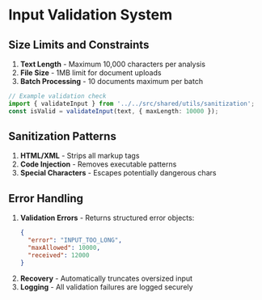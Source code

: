 # Input Validation System

## Size Limits and Constraints

1. **Text Length** - Maximum 10,000 characters per analysis
2. **File Size** - 1MB limit for document uploads
3. **Batch Processing** - 10 documents maximum per batch

```typescript
// Example validation check
import { validateInput } from '../../src/shared/utils/sanitization';
const isValid = validateInput(text, { maxLength: 10000 });
```

## Sanitization Patterns

1. **HTML/XML** - Strips all markup tags
2. **Code Injection** - Removes executable patterns
3. **Special Characters** - Escapes potentially dangerous chars

## Error Handling

1. **Validation Errors** - Returns structured error objects:
   ```json
   {
     "error": "INPUT_TOO_LONG",
     "maxAllowed": 10000,
     "received": 12000
   }
   ```
2. **Recovery** - Automatically truncates oversized input
3. **Logging** - All validation failures are logged securely